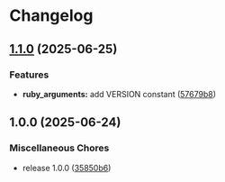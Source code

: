 # Changelog

## [1.1.0](https://github.com/marian13/ruby_arguments/compare/v1.0.0...v1.1.0) (2025-06-25)


### Features

* **ruby_arguments:** add VERSION constant ([57679b8](https://github.com/marian13/ruby_arguments/commit/57679b877b21b9ac1149c93daba30417a93e7bae))

## 1.0.0 (2025-06-24)

### Miscellaneous Chores

* release 1.0.0 ([35850b6](https://github.com/marian13/ruby_arguments/commit/35850b692af6c5f5a57d88c13c18940778dc7cb6))
